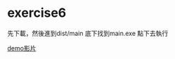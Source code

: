 # exercise6

先下載，然後進到dist/main 底下找到main.exe 點下去執行

[demo影片](https://www.youtube.com/watch?v=xSvlXNm3Kio)
